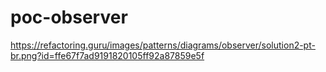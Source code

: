 # poc-observer

https://refactoring.guru/images/patterns/diagrams/observer/solution2-pt-br.png?id=ffe67f7ad9191820105ff92a87859e5f
